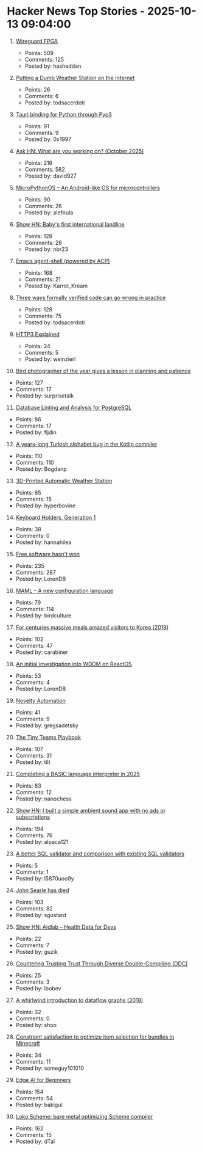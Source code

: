 # Hacker News Top Stories - 2025-10-13 09:04:00

1. [Wireguard FPGA](https://github.com/chili-chips-ba/wireguard-fpga)
   - Points: 509
   - Comments: 125
   - Posted by: hasheddan

2. [Putting a Dumb Weather Station on the Internet](https://colincogle.name/blog/byo-weather-station/)
   - Points: 26
   - Comments: 6
   - Posted by: todsacerdoti

3. [Tauri binding for Python through Pyo3](https://github.com/pytauri/pytauri)
   - Points: 91
   - Comments: 9
   - Posted by: 0x1997

4. [Ask HN: What are you working on? (October 2025)](undefined)
   - Points: 216
   - Comments: 582
   - Posted by: david927

5. [MicroPythonOS – An Android-like OS for microcontrollers](https://micropythonos.com)
   - Points: 90
   - Comments: 26
   - Posted by: alefnula

6. [Show HN: Baby's first international landline](https://wip.tf/posts/telefonefix-building-babys-first-international-landline/)
   - Points: 128
   - Comments: 28
   - Posted by: nbr23

7. [Emacs agent-shell (powered by ACP)](https://xenodium.com/introducing-agent-shell)
   - Points: 168
   - Comments: 21
   - Posted by: Karrot_Kream

8. [Three ways formally verified code can go wrong in practice](https://buttondown.com/hillelwayne/archive/three-ways-formally-verified-code-can-go-wrong-in/)
   - Points: 128
   - Comments: 75
   - Posted by: todsacerdoti

9. [HTTP3 Explained](https://http3-explained.haxx.se)
   - Points: 24
   - Comments: 5
   - Posted by: weinzierl

10. [Bird photographer of the year gives a lesson in planning and patience](https://www.thisiscolossal.com/2025/09/2025-bird-photographer-of-the-year-contest/)
   - Points: 127
   - Comments: 17
   - Posted by: surprisetalk

11. [Database Linting and Analysis for PostgreSQL](https://pglinter.readthedocs.io/en/latest/)
   - Points: 86
   - Comments: 17
   - Posted by: fljdin

12. [A years-long Turkish alphabet bug in the Kotlin compiler](https://sam-cooper.medium.com/the-country-that-broke-kotlin-84bdd0afb237)
   - Points: 110
   - Comments: 110
   - Posted by: Bogdanp

13. [3D-Printed Automatic Weather Station](https://3dpaws.comet.ucar.edu)
   - Points: 65
   - Comments: 15
   - Posted by: hyperbovine

14. [Keyboard Holders, Generation 1](https://cceckman.com/writing/keyboard-holders-gen1/)
   - Points: 38
   - Comments: 0
   - Posted by: hannahilea

15. [Free software hasn't won](https://dorotac.eu/posts/fosswon/)
   - Points: 235
   - Comments: 287
   - Posted by: LorenDB

16. [MAML – A new configuration language](https://maml.dev/)
   - Points: 79
   - Comments: 114
   - Posted by: birdculture

17. [For centuries massive meals amazed visitors to Korea (2019)](https://www.atlasobscura.com/articles/history-of-korean-food)
   - Points: 102
   - Comments: 47
   - Posted by: carabiner

18. [An initial investigation into WDDM on ReactOS](https://reactos.org/blogs/investigating-wddm/)
   - Points: 53
   - Comments: 4
   - Posted by: LorenDB

19. [Novelty Automation](https://www.novelty-automation.com/)
   - Points: 41
   - Comments: 9
   - Posted by: gregsadetsky

20. [The Tiny Teams Playbook](https://www.latent.space/p/tiny)
   - Points: 107
   - Comments: 31
   - Posted by: tilt

21. [Completing a BASIC language interpreter in 2025](https://nanochess.org/ecs_basic_2.html)
   - Points: 83
   - Comments: 12
   - Posted by: nanochess

22. [Show HN: I built a simple ambient sound app with no ads or subscriptions](https://ambisounds.app/)
   - Points: 194
   - Comments: 76
   - Posted by: alpaca121

23. [A better SQL validator and comparison with existing SQL validators](https://app.sqlai.ai/posts/better-sql-validator/)
   - Points: 5
   - Comments: 1
   - Posted by: l5870uoo9y

24. [John Searle has died](https://www.nytimes.com/2025/10/12/books/john-searle-dead.html)
   - Points: 103
   - Comments: 82
   - Posted by: sgustard

25. [Show HN: Aidlab – Health Data for Devs](undefined)
   - Points: 22
   - Comments: 7
   - Posted by: guzik

26. [Countering Trusting Trust Through Diverse Double-Compiling (DDC)](https://dwheeler.com/trusting-trust/)
   - Points: 25
   - Comments: 3
   - Posted by: ibobev

27. [A whirlwind introduction to dataflow graphs (2018)](https://fgiesen.wordpress.com/2018/03/05/a-whirlwind-introduction-to-dataflow-graphs/)
   - Points: 32
   - Comments: 0
   - Posted by: shoo

28. [Constraint satisfaction to optimize item selection for bundles in Minecraft](https://www.robw.fyi/2025/10/12/using-constraint-satisfaction-to-optimize-item-selection-for-bundles-in-minecraft/)
   - Points: 34
   - Comments: 11
   - Posted by: someguy101010

29. [Edge AI for Beginners](https://github.com/microsoft/edgeai-for-beginners)
   - Points: 154
   - Comments: 54
   - Posted by: bakigul

30. [Loko Scheme: bare metal optimizing Scheme compiler](https://scheme.fail/)
   - Points: 162
   - Comments: 15
   - Posted by: dTal


